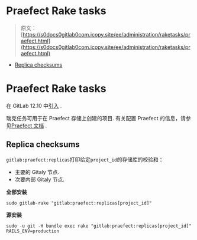 # Praefect Rake tasks

> 原文：[https://s0docs0gitlab0com.icopy.site/ee/administration/raketasks/praefect.html](https://s0docs0gitlab0com.icopy.site/ee/administration/raketasks/praefect.html)

*   [Replica checksums](#replica-checksums)

# Praefect Rake tasks[](#praefect-rake-tasks-core-only "Permalink")

在 GitLab 12.10 中[引入](https://gitlab.com/gitlab-org/gitlab/-/merge_requests/28369) .

瑞克任务可用于在 Praefect 存储上创建的项目. 有关配置 Praefect 的信息，请参见[Praefect 文档](../gitaly/praefect.html) .

## Replica checksums[](#replica-checksums "Permalink")

`gitlab:praefect:replicas`打印给定`project_id`的存储库的校验和：

*   主要的 Gitaly 节点.
*   次要内部 Gitaly 节点.

**全部安装**

```
sudo gitlab-rake "gitlab:praefect:replicas[project_id]" 
```

**源安装**

```
sudo -u git -H bundle exec rake "gitlab:praefect:replicas[project_id]" RAILS_ENV=production 
```